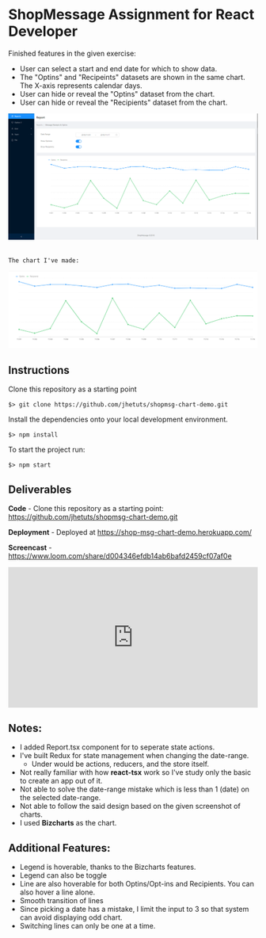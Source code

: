 ShopMessage Assignment for React Developer
==========================================
Finished features in the given exercise:
- User can select a start and end date for which to show data.
- The "Optins" and "Recipeints" datasets are shown in the same chart. The X-axis represents calendar days.
- User can hide or reveal the "Optins" dataset from the chart.
- User can hide or reveal the "Recipients" dataset from the chart.

![screenshot](./public/screenshot.png)
```

The chart I've made:
```
![screenshot](./public/chart.png)

Instructions
------------
Clone this repository as a starting point
```
$> git clone https://github.com/jhetuts/shopmsg-chart-demo.git
```

Install the dependencies onto your local development environment.

```
$> npm install
```

To start the project run:
```
$> npm start
```

Deliverables
------------
**Code** - Clone this repository as a starting point: https://github.com/jhetuts/shopmsg-chart-demo.git

**Deployment** - Deployed at https://shop-msg-chart-demo.herokuapp.com/

**Screencast** - https://www.loom.com/share/d004346efdb14ab6bafd2459cf07af0e

<div style="position: relative; padding-bottom: 56.25%; height: 0;"><iframe src="https://www.loom.com/embed/d004346efdb14ab6bafd2459cf07af0e" frameborder="0" webkitallowfullscreen mozallowfullscreen allowfullscreen style="position: absolute; top: 0; left: 0; width: 100%; height: 100%;"></iframe></div>

Notes:
------------
- I added Report.tsx component for to seperate state actions.
- I've built Redux for state management when changing the date-range.
  - Under would be actions, reducers, and the store itself.
- Not really familiar with how **react-tsx** work so I've study only the basic to create an app out of it.
- Not able to solve the date-range mistake which is less than 1 (date) on the selected date-range.
- Not able to follow the said design based on the given screenshot of charts.
- I used **Bizcharts** as the chart.

Additional Features:
------------
- Legend is hoverable, thanks to the Bizcharts features.
- Legend can also be toggle
- Line are also hoverable for both Optins/Opt-ins and Recipients. You can also hover a line alone.
- Smooth transition of lines
- Since picking a date has a mistake, I limit the input to 3 so that system can avoid displaying odd chart.
- Switching lines can only be one at a time.